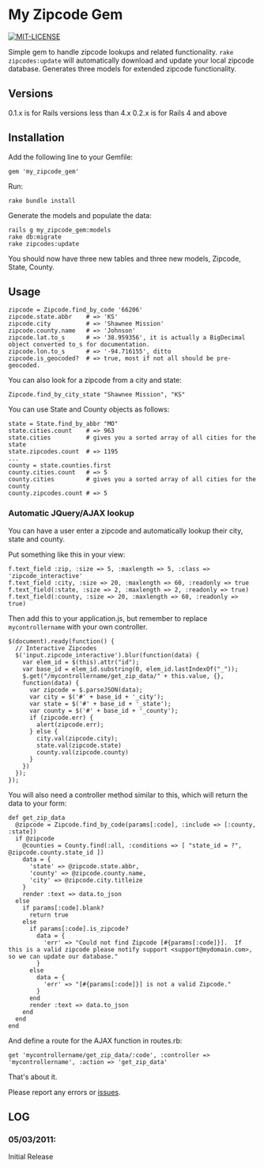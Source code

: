 # My Zipcode Gem

[![MIT-LICENSE](https://img.shields.io/github/license/midwire/my_zipcode_gem.svg)](https://github.com/midwire/my_zipcode_gem/blob/master/MIT-LICENSE)

Simple gem to handle zipcode lookups and related functionality.  `rake zipcodes:update` will automatically download and update your local zipcode database.  Generates three models for extended zipcode functionality.

## Versions

0.1.x is for Rails versions less than 4.x
0.2.x is for Rails 4 and above

## Installation

Add the following line to your Gemfile:

    gem 'my_zipcode_gem'

Run:

    rake bundle install

Generate the models and populate the data:

```
rails g my_zipcode_gem:models
rake db:migrate
rake zipcodes:update
```

You should now have three new tables and three new models, Zipcode, State, County.

## Usage

```
zipcode = Zipcode.find_by_code '66206'
zipcode.state.abbr    # => 'KS'
zipcode.city          # => 'Shawnee Mission'
zipcode.county.name   # => 'Johnson'
zipcode.lat.to_s      # => '38.959356', it is actually a BigDecimal object converted to_s for documentation.
zipcode.lon.to_s      # => '-94.716155', ditto
zipcode.is_geocoded?  # => true, most if not all should be pre-geocoded.
```

You can also look for a zipcode from a city and state:

    Zipcode.find_by_city_state "Shawnee Mission", "KS"

You can use State and County objects as follows:

```
state = State.find_by_abbr "MO"
state.cities.count    # => 963
state.cities          # gives you a sorted array of all cities for the state
state.zipcodes.count  # => 1195
...
county = state.counties.first
county.cities.count   # => 5
county.cities         # gives you a sorted array of all cities for the county
county.zipcodes.count # => 5
```

### Automatic JQuery/AJAX lookup

You can have a user enter a zipcode and automatically lookup their city, state and county.

Put something like this in your view:

```
f.text_field :zip, :size => 5, :maxlength => 5, :class => 'zipcode_interactive'
f.text_field :city, :size => 20, :maxlength => 60, :readonly => true
f.text_field(:state, :size => 2, :maxlength => 2, :readonly => true)
f.text_field(:county, :size => 20, :maxlength => 60, :readonly => true)
```

Then add this to your application.js, but remember to replace `mycontrollername` with your own controller.

    $(document).ready(function() {
      // Interactive Zipcodes
      $('input.zipcode_interactive').blur(function(data) {
        var elem_id = $(this).attr("id");
        var base_id = elem_id.substring(0, elem_id.lastIndexOf("_"));
        $.get("/mycontrollername/get_zip_data/" + this.value, {},
        function(data) {
          var zipcode = $.parseJSON(data);
          var city = $('#' + base_id + '_city');
          var state = $('#' + base_id + '_state');
          var county = $('#' + base_id + '_county');
          if (zipcode.err) {
            alert(zipcode.err);
          } else {
            city.val(zipcode.city);
            state.val(zipcode.state)
            county.val(zipcode.county)
          }
        })
      });
    });

You will also need a controller method similar to this, which will return the data to your form:

    def get_zip_data
      @zipcode = Zipcode.find_by_code(params[:code], :include => [:county, :state])
      if @zipcode
        @counties = County.find(:all, :conditions => [ "state_id = ?", @zipcode.county.state_id ])
        data = {
          'state' => @zipcode.state.abbr,
          'county' => @zipcode.county.name,
          'city' => @zipcode.city.titleize
        }
        render :text => data.to_json
      else
        if params[:code].blank?
          return true
        else
          if params[:code].is_zipcode?
            data = {
              'err' => "Could not find Zipcode [#{params[:code]}].  If this is a valid zipcode please notify support <support@mydomain.com>, so we can update our database."
            }
          else
            data = {
              'err' => "[#{params[:code]}] is not a valid Zipcode."
            }
          end
          render :text => data.to_json
        end
      end
    end

And define a route for the AJAX function in routes.rb:

    get 'mycontrollername/get_zip_data/:code', :controller => 'mycontrollername', :action => 'get_zip_data'

That's about it.

Please report any errors or [issues](https://github.com/midwire/my_zipcode_gem/issues).

## LOG

### 05/03/2011:

Initial Release

